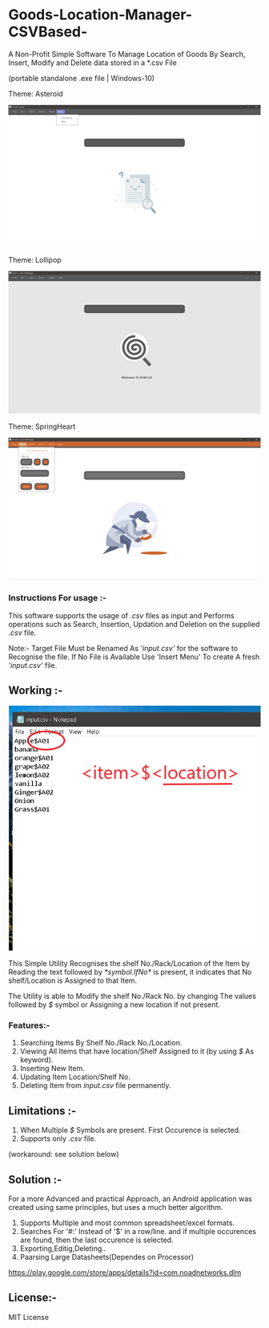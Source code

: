# Goods-Location-Manager-CSVBased-
A Non-Profit Simple Software To Manage Location of Goods By Search, Insert, Modify and Delete data stored in a *.csv File

(portable standalone .exe file | Windows-10)

Theme: Asteroid

![Homepage](snap3.png)

Theme: Lollipop

![Homepage](home.png)

Theme: SpringHeart

![Homepage](snap1.png)

### Instructions For usage :-

This software supports the usage of *.csv* files as input and Performs operations such as Search, Insertion, Updation and Deletion on the supplied *.csv* file.

Note:- Target File Must be Renamed As *'input.csv'* for the software to Recognise the file.
If No File is Available Use 'Insert Menu' To create A fresh *'input.csv'* file.

## Working :-

![working](snap2.png)


This Simple Utility Recognises the shelf No./Rack/Location of the Item by Reading the text followed by *$* symbol.
If No *$* is present, it indicates that No shelf/Location is Assigned to that Item.

The Utility is able to Modify the shelf No./Rack No. by changing The values followed by *$* symbol or
Assigning a new location if not present.

### Features:-

1. Searching Items By Shelf No./Rack No./Location.
2. Viewing All Items that have location/Shelf Assigned to it (by using *$* As keyword).
3. Inserting New Item.
4. Updating Item Location/Shelf No.
5. Deleting Item from *input.csv* file permanently.

## Limitations :-

1. When Multiple *$* Symbols are present. First Occurence is selected.
2. Supports only *.csv* file.

(workaround: see solution below)

## Solution :-

For a more Advanced and practical Approach, an Android application was created using same principles, but uses a much better algorithm.

1. Supports Multiple and most common spreadsheet/excel formats.
2. Searches For '#:' Instead of '$' in a row/line. and if multiple occurences are found, then the last occurence is selected.
3. Exporting,Editig,Deleting..
4. Paarsing Large Datasheets(Dependes on Processor)

https://play.google.com/store/apps/details?id=com.noadnetworks.dlm

## License:-

MIT License
